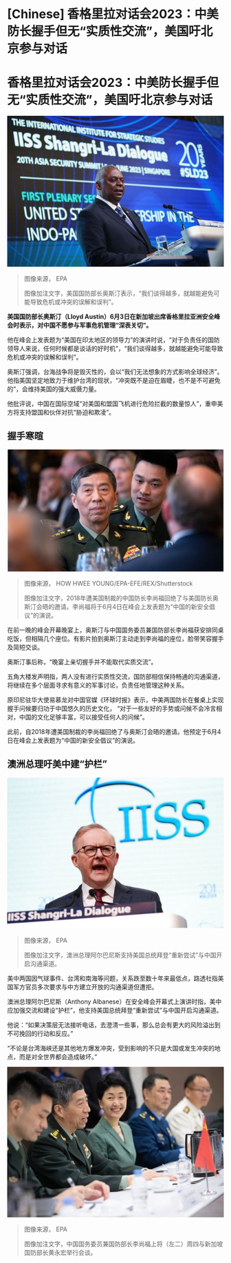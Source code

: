 # [Chinese] 香格里拉对话会2023：中美防长握手但无“实质性交流”，美国吁北京参与对话

#  香格里拉对话会2023：中美防长握手但无“实质性交流”，美国吁北京参与对话


![美国国防部长奥斯汀表示，"我们谈得越多，就越能避免可能导致危机或冲突的误解和误判"。](_129975555_austin.jpg)

> 图像来源，  EPA
>
> 图像加注文字，美国国防部长奥斯汀表示，“我们谈得越多，就越能避免可能导致危机或冲突的误解和误判”。

**美国国防部长奥斯汀（Lloyd Austin）6月3日在新加坡出席香格里拉亚洲安全峰会时表示，对中国不愿参与军事危机管理“深表关切”。**

他在峰会上发表题为“美国在印太地区的领导力”的演讲时说，“对于负责任的国防领导人来说，任何时候都是谈话的好时机”，“我们谈得越多，就越能避免可能导致危机或冲突的误解和误判”。

奥斯汀强调，台海战争将是毁灭性的，会以“我们无法想象的方式影响全球经济”。他指美国坚定地致力于维护台湾的现状，“冲突既不是迫在眉睫，也不是不可避免的”，会维持美国的强大威慑力量。

他批评说，中国在国际空域“对美国和盟国飞机进行危险拦截的数量惊人”，重申美方将支持盟国和伙伴对抗“胁迫和欺凌”。

##  握手寒暄

![李尚福将军出席在新加坡香格里拉酒店举行的国际战略研究所 \(IISS\) 香格里拉对话开幕式](_129975557_general_li.jpg)

> 图像来源，  HOW HWEE YOUNG/EPA-EFE/REX/Shutterstock
>
> 图像加注文字，2018年遭美国制裁的中国防长李尚福回绝了与美国防长奥斯汀会晤的邀请。李尚福将于6月4日在峰会上发表题为“中国的新安全倡议”的演说。

在前一晚的峰会开幕晚宴上，奥斯汀与中国国务委员兼国防部长李尚福获安排同桌吃饭，但相隔几个座位。有影片拍到奥斯汀主动走到李尚福的座位，脸带笑容握手及简短交谈。

奥斯汀事后称，“晚宴上亲切握手并不能取代实质交流”。

五角大楼发声明指，两人没有进行实质性交流，国防部相信保持畅通的沟通渠道，将继续在多个层面寻求有意义的军事讨论，负责任地管理这种关系。

原印尼驻华大使易慕龙对中国官媒《环球时报》表示，中美两国防长在餐桌上实现握手问候要归功于中国悠久的历史文化， “对于一些友好的手势或问候不会冷言相对，中国的文化足够丰富，可以接受任何人的问候”。

此前，自2018年遭美国制裁的李尚福回绝了与奥斯汀会晤的邀请。他预定于6月4日在峰会上发表题为“中国的新安全倡议”的演说。

##  澳洲总理吁美中建“护栏”

![澳洲总理阿尔巴尼斯（Anthony Albanese）在安全峰会开幕式上演讲时指，美中应加强交流和建设"护栏"，他支持美国总统拜登"重新尝试"与中国开启沟通渠道。](_129975559_albanese.jpg)

> 图像来源，  EPA
>
> 图像加注文字，澳洲总理阿尔巴尼斯支持美国总统拜登“重新尝试”与中国开启沟通渠道。

美中两国因气球事件、台湾和南海等问题，关系跌至数十年来最低点，路透社指美国军方官员多次要求与中方建立开放的沟通渠道但遭拒。

澳洲总理阿尔巴尼斯（Anthony Albanese）在安全峰会开幕式上演讲时指，美中应加强交流和建设“护栏”，他支持美国总统拜登“重新尝试”与中国开启沟通渠道。

他说：“如果决策层无法接听电话，去澄清一些事，那么总会有更大的风险溢出到不可挽回的行动和反应。”

“不论是台湾海峡还是其他地方爆发冲突，受到影响的不只是大国或发生冲突的地点，而是对全世界都会造成破坏。”

![中国国务委员兼国防部长李尚福上将（左二）周四与新加坡国防部长黄永宏举行会谈。](_129976389_meeting.jpg)

> 图像来源，  EPA
>
> 图像加注文字，中国国务委员兼国防部长李尚福上将（左二）周四与新加坡国防部长黄永宏举行会谈。


